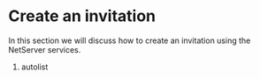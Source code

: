 <properties date="2016-06-24"
SortOrder="4"
/>

Create an invitation
====================

 

In this section we will discuss how to create an invitation using the NetServer services.

1. autolist
